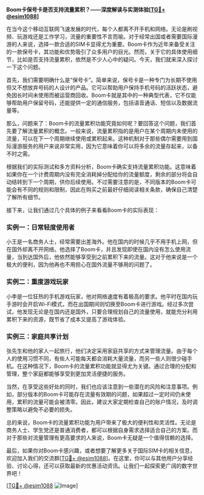 **Boom卡保号卡是否支持流量累积？——深度解读与实测体验[[TG💪+ @esim1088](https://t.me/s/esim1088)]**

在当今这个移动互联网飞速发展的时代，每个人都离不开手机和网络。无论是刷视频、玩游戏还是工作学习，流量的重要性不言而喻。对于经常出国或者需要国际漫游的人来说，选择一款合适的SIM卡显得尤为重要。Boom卡作为近年来备受关注的一款保号卡，其功能和优势吸引了众多用户的目光。然而，关于它的具体使用细节，比如是否支持流量累积，依然是不少人心中的疑问。今天，我们就来深入探讨一下这个问题。

首先，我们需要明确什么是“保号卡”。简单来说，保号卡是一种专门为长期不使用但又不想放弃号码的人设计的产品。它可以帮助用户保持手机号码的活跃状态，避免因长时间未使用而被运营商回收。Boom卡就是其中的一种典型代表，它不仅能够帮助用户保留号码，还能提供一定的通信服务，包括语音通话、短信以及数据流量等。

那么，问题来了：Boom卡的流量累积功能究竟如何呢？要回答这个问题，我们首先要了解流量累积的概念。一般来说，流量累积指的是用户在某个周期内未使用的流量，可以在下一个周期继续使用或累积起来。这种机制对于那些偶尔需要用到国际漫游服务的用户来说非常实用，因为它意味着你可以将多余的流量存起来，以备不时之需。

根据我们的实际测试和多方资料分析，Boom卡确实支持流量累积功能。这意味着如果你在一个计费周期内没有完全消耗掉分配给你的流量额度，剩余的部分将会自动结转到下一个周期，供你后续使用。不过需要注意的是，不同版本的Boom卡可能会有不同的规则和限制，因此在购买之前最好仔细阅读相关条款，确保自己清楚了解所有细节。

接下来，让我们通过几个具体的例子来看看Boom卡的实际表现：

### 实例一：日常轻度使用者

小王是一名商务人士，经常需要出差海外。他在国内的时候几乎不用手机上网，但在国外却离不开网络。他选择了Boom卡，并且发现即使在国内没有怎么使用流量，当到达国外后，他依然能够享受到之前累积下来的流量。这对于他来说是一个极大的便利，因为他再也不用担心在国外流量不够用的问题了。

### 实例二：重度游戏玩家

小李是一位狂热的手机游戏玩家，他对网络速度有着极高的要求。他平时在国内玩手游时会开启Wi-Fi模式，而在出国期间则切换至Boom卡进行游戏。经过多次尝试，他发现无论是在国内还是国外，只要合理规划自己的流量使用，就能充分利用累积下来的资源，既节省了成本又提高了游戏体验。

### 实例三：家庭共享计划

张先生和他的家人一起旅行，他们决定采用家庭共享的方式来管理流量。由于每个人的使用习惯不同，有些人可能每天都会消耗大量流量，而另一些人则很少碰手机。在这种情况下，Boom卡的流量累积功能就显得尤为关键。通过合理的分配和管理，整个家庭都能够享受到更加灵活便捷的服务。

当然，在享受这些好处的同时，我们也应该注意到一些潜在的风险和注意事项。例如，部分版本的Boom卡可能存在流量有效期的问题，如果超过一定时间仍未使用，累积的流量可能会被清零。因此，建议大家定期检查自己的账户情况，及时调整策略以避免不必要的损失。

总的来说，Boom卡的流量累积功能为用户带来了极大的便利性和灵活性。无论是商务人士、学生党还是普通消费者，都可以根据自身需求选择适合自己的方案。而对于那些对流量管理有更高要求的人来说，Boom卡无疑是一个值得信赖的选择。

最后，如果你对Boom卡感兴趣，或者想要了解更多关于国际SIM卡的相关信息，欢迎加入我们的交流群[[TG💪+ @esim1088](https://t.me/s/esim1088)]。在这里，你可以与其他用户分享经验、讨论心得，还可以获取最新的优惠活动资讯。让我们一起探索更广阔的数字世界吧！

[[TG💪+ @esim1088](https://t.me/s/esim1088) ![Image](https://i.postimg.cc/4NQfJmqS/Snipaste-2025-05-13-00-14-12.png)]